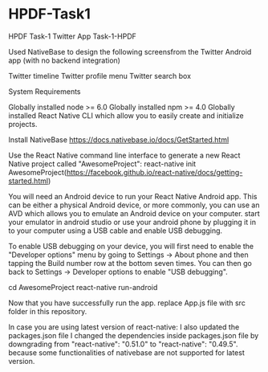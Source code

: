 # HPDF-Task1
HPDF Task-1 Twitter App 
Task-1-HPDF

Used NativeBase to design the following screensfrom the Twitter Android app (with no backend integration)

Twitter timeline Twitter profile menu Twitter search box

System Requirements

Globally installed node >= 6.0 Globally installed npm >= 4.0 Globally installed React Native CLI which allow you to easily create and initialize projects.

Install NativeBase https://docs.nativebase.io/docs/GetStarted.html

Use the React Native command line interface to generate a new React Native project called "AwesomeProject": react-native init AwesomeProject(https://facebook.github.io/react-native/docs/getting-started.html)

You will need an Android device to run your React Native Android app. This can be either a physical Android device, or more commonly, you can use an AVD which allows you to emulate an Android device on your computer. start your emulator in android studio or use your android phone by plugging it in to your computer using a USB cable and enable USB debugging.

To enable USB debugging on your device, you will first need to enable the "Developer options" menu by going to Settings → About phone and then tapping the Build number row at the bottom seven times. You can then go back to Settings → Developer options to enable "USB debugging".

cd AwesomeProject react-native run-android

Now that you have successfully run the app. replace App.js file with src folder in this repository.

In case you are using latest version of react-native: I also updated the packages.json file I changed the dependencies inside packages.json file by downgrading from "react-native": "0.51.0" to "react-native": "0.49.5". because some functionalities of nativebase are not supported for latest version.
